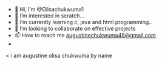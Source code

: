 - 👋 Hi, I’m @Olisachukwuma1
- 👀 I’m interested in scratch...
- 🌱 I’m currently learning c, java and html programming..
- 💞️ I’m looking to collaborate on effective projects
- 📫 How to reach me augustinechukwuma48@gmail.com
- 
< i am augustine olisa chukwuma by name
